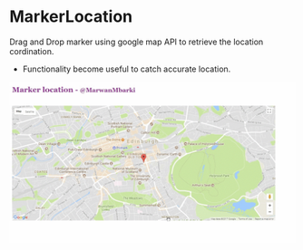 # MarkerLocation
Drag and Drop marker using google map API to retrieve the location cordination.

- Functionality become useful to catch accurate location.

<img src='https://github.com/MarwanMbarki/MarkerLocation/blob/master/map.gif' alt=''>
